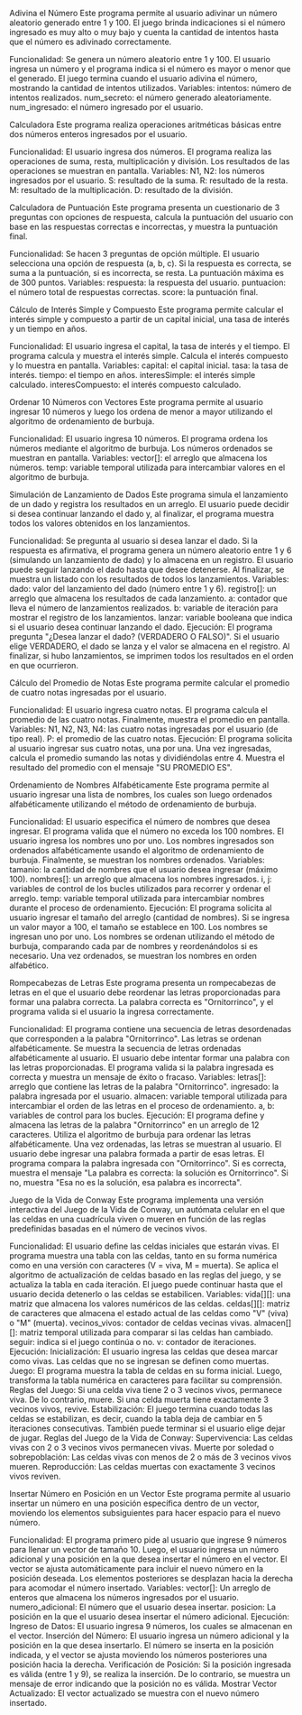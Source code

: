 Adivina el Número Este programa permite al usuario adivinar un número aleatorio generado entre 1 y 100. El juego brinda indicaciones si el número ingresado es muy alto o muy bajo y cuenta la cantidad de intentos hasta que el número es adivinado correctamente.

Funcionalidad: Se genera un número aleatorio entre 1 y 100. El usuario ingresa un número y el programa indica si el número es mayor o menor que el generado. El juego termina cuando el usuario adivina el número, mostrando la cantidad de intentos utilizados. Variables: intentos: número de intentos realizados. num_secreto: el número generado aleatoriamente. num_ingresado: el número ingresado por el usuario.

Calculadora Este programa realiza operaciones aritméticas básicas entre dos números enteros ingresados por el usuario.

Funcionalidad: El usuario ingresa dos números. El programa realiza las operaciones de suma, resta, multiplicación y división. Los resultados de las operaciones se muestran en pantalla. Variables: N1, N2: los números ingresados por el usuario. S: resultado de la suma. R: resultado de la resta. M: resultado de la multiplicación. D: resultado de la división.

Calculadora de Puntuación Este programa presenta un cuestionario de 3 preguntas con opciones de respuesta, calcula la puntuación del usuario con base en las respuestas correctas e incorrectas, y muestra la puntuación final.

Funcionalidad: Se hacen 3 preguntas de opción múltiple. El usuario selecciona una opción de respuesta (a, b, c). Si la respuesta es correcta, se suma a la puntuación, si es incorrecta, se resta. La puntuación máxima es de 300 puntos. Variables: respuesta: la respuesta del usuario. puntuacion: el número total de respuestas correctas. score: la puntuación final.

Cálculo de Interés Simple y Compuesto Este programa permite calcular el interés simple y compuesto a partir de un capital inicial, una tasa de interés y un tiempo en años.

Funcionalidad: El usuario ingresa el capital, la tasa de interés y el tiempo. El programa calcula y muestra el interés simple. Calcula el interés compuesto y lo muestra en pantalla. Variables: capital: el capital inicial. tasa: la tasa de interés. tiempo: el tiempo en años. interesSimple: el interés simple calculado. interesCompuesto: el interés compuesto calculado.

Ordenar 10 Números con Vectores Este programa permite al usuario ingresar 10 números y luego los ordena de menor a mayor utilizando el algoritmo de ordenamiento de burbuja.

Funcionalidad: El usuario ingresa 10 números. El programa ordena los números mediante el algoritmo de burbuja. Los números ordenados se muestran en pantalla. Variables: vector[]: el arreglo que almacena los números. temp: variable temporal utilizada para intercambiar valores en el algoritmo de burbuja.

Simulación de Lanzamiento de Dados Este programa simula el lanzamiento de un dado y registra los resultados en un arreglo. El usuario puede decidir si desea continuar lanzando el dado y, al finalizar, el programa muestra todos los valores obtenidos en los lanzamientos.

Funcionalidad: Se pregunta al usuario si desea lanzar el dado. Si la respuesta es afirmativa, el programa genera un número aleatorio entre 1 y 6 (simulando un lanzamiento de dado) y lo almacena en un registro. El usuario puede seguir lanzando el dado hasta que desee detenerse. Al finalizar, se muestra un listado con los resultados de todos los lanzamientos. Variables: dado: valor del lanzamiento del dado (número entre 1 y 6). registro[]: un arreglo que almacena los resultados de cada lanzamiento. a: contador que lleva el número de lanzamientos realizados. b: variable de iteración para mostrar el registro de los lanzamientos. lanzar: variable booleana que indica si el usuario desea continuar lanzando el dado. Ejecución: El programa pregunta "¿Desea lanzar el dado? (VERDADERO O FALSO)". Si el usuario elige VERDADERO, el dado se lanza y el valor se almacena en el registro. Al finalizar, si hubo lanzamientos, se imprimen todos los resultados en el orden en que ocurrieron.

Cálculo del Promedio de Notas Este programa permite calcular el promedio de cuatro notas ingresadas por el usuario.

Funcionalidad: El usuario ingresa cuatro notas. El programa calcula el promedio de las cuatro notas. Finalmente, muestra el promedio en pantalla. Variables: N1, N2, N3, N4: las cuatro notas ingresadas por el usuario (de tipo real). P: el promedio de las cuatro notas. Ejecución: El programa solicita al usuario ingresar sus cuatro notas, una por una. Una vez ingresadas, calcula el promedio sumando las notas y dividiéndolas entre 4. Muestra el resultado del promedio con el mensaje "SU PROMEDIO ES".

Ordenamiento de Nombres Alfabéticamente Este programa permite al usuario ingresar una lista de nombres, los cuales son luego ordenados alfabéticamente utilizando el método de ordenamiento de burbuja.

Funcionalidad: El usuario especifica el número de nombres que desea ingresar. El programa valida que el número no exceda los 100 nombres. El usuario ingresa los nombres uno por uno. Los nombres ingresados son ordenados alfabéticamente usando el algoritmo de ordenamiento de burbuja. Finalmente, se muestran los nombres ordenados. Variables: tamanio: la cantidad de nombres que el usuario desea ingresar (máximo 100). nombres[]: un arreglo que almacena los nombres ingresados. i, j: variables de control de los bucles utilizados para recorrer y ordenar el arreglo. temp: variable temporal utilizada para intercambiar nombres durante el proceso de ordenamiento. Ejecución: El programa solicita al usuario ingresar el tamaño del arreglo (cantidad de nombres). Si se ingresa un valor mayor a 100, el tamaño se establece en 100. Los nombres se ingresan uno por uno. Los nombres se ordenan utilizando el método de burbuja, comparando cada par de nombres y reordenándolos si es necesario. Una vez ordenados, se muestran los nombres en orden alfabético.

Rompecabezas de Letras Este programa presenta un rompecabezas de letras en el que el usuario debe reordenar las letras proporcionadas para formar una palabra correcta. La palabra correcta es "Ornitorrinco", y el programa valida si el usuario la ingresa correctamente.

Funcionalidad: El programa contiene una secuencia de letras desordenadas que corresponden a la palabra "Ornitorrinco". Las letras se ordenan alfabéticamente. Se muestra la secuencia de letras ordenadas alfabéticamente al usuario. El usuario debe intentar formar una palabra con las letras proporcionadas. El programa valida si la palabra ingresada es correcta y muestra un mensaje de éxito o fracaso. Variables: letras[]: arreglo que contiene las letras de la palabra "Ornitorrinco". ingresado: la palabra ingresada por el usuario. almacen: variable temporal utilizada para intercambiar el orden de las letras en el proceso de ordenamiento. a, b: variables de control para los bucles. Ejecución: El programa define y almacena las letras de la palabra "Ornitorrinco" en un arreglo de 12 caracteres. Utiliza el algoritmo de burbuja para ordenar las letras alfabéticamente. Una vez ordenadas, las letras se muestran al usuario. El usuario debe ingresar una palabra formada a partir de esas letras. El programa compara la palabra ingresada con "Ornitorrinco". Si es correcta, muestra el mensaje "La palabra es correcta: la solución es Ornitorrinco". Si no, muestra "Esa no es la solución, esa palabra es incorrecta".

Juego de la Vida de Conway Este programa implementa una versión interactiva del Juego de la Vida de Conway, un autómata celular en el que las celdas en una cuadrícula viven o mueren en función de las reglas predefinidas basadas en el número de vecinos vivos.

Funcionalidad: El usuario define las celdas iniciales que estarán vivas. El programa muestra una tabla con las celdas, tanto en su forma numérica como en una versión con caracteres (V = viva, M = muerta). Se aplica el algoritmo de actualización de celdas basado en las reglas del juego, y se actualiza la tabla en cada iteración. El juego puede continuar hasta que el usuario decida detenerlo o las celdas se estabilicen. Variables: vida[][]: una matriz que almacena los valores numéricos de las celdas. celdas[][]: matriz de caracteres que almacena el estado actual de las celdas como "V" (viva) o "M" (muerta). vecinos_vivos: contador de celdas vecinas vivas. almacen[][]: matriz temporal utilizada para comparar si las celdas han cambiado. seguir: indica si el juego continúa o no. v: contador de iteraciones. Ejecución: Inicialización: El usuario ingresa las celdas que desea marcar como vivas. Las celdas que no se ingresan se definen como muertas. Juego: El programa muestra la tabla de celdas en su forma inicial. Luego, transforma la tabla numérica en caracteres para facilitar su comprensión. Reglas del Juego: Si una celda viva tiene 2 o 3 vecinos vivos, permanece viva. De lo contrario, muere. Si una celda muerta tiene exactamente 3 vecinos vivos, revive. Estabilización: El juego termina cuando todas las celdas se estabilizan, es decir, cuando la tabla deja de cambiar en 5 iteraciones consecutivas. También puede terminar si el usuario elige dejar de jugar. Reglas del Juego de la Vida de Conway: Supervivencia: Las celdas vivas con 2 o 3 vecinos vivos permanecen vivas. Muerte por soledad o sobrepoblación: Las celdas vivas con menos de 2 o más de 3 vecinos vivos mueren. Reproducción: Las celdas muertas con exactamente 3 vecinos vivos reviven.

Insertar Número en Posición en un Vector Este programa permite al usuario insertar un número en una posición específica dentro de un vector, moviendo los elementos subsiguientes para hacer espacio para el nuevo número.

Funcionalidad: El programa primero pide al usuario que ingrese 9 números para llenar un vector de tamaño 10. Luego, el usuario ingresa un número adicional y una posición en la que desea insertar el número en el vector. El vector se ajusta automáticamente para incluir el nuevo número en la posición deseada. Los elementos posteriores se desplazan hacia la derecha para acomodar el número insertado. Variables: vector[]: Un arreglo de enteros que almacena los números ingresados por el usuario. numero_adicional: El número que el usuario desea insertar. posicion: La posición en la que el usuario desea insertar el número adicional. Ejecución: Ingreso de Datos: El usuario ingresa 9 números, los cuales se almacenan en el vector. Inserción del Número: El usuario ingresa un número adicional y la posición en la que desea insertarlo. El número se inserta en la posición indicada, y el vector se ajusta moviendo los números posteriores una posición hacia la derecha. Verificación de Posición: Si la posición ingresada es válida (entre 1 y 9), se realiza la inserción. De lo contrario, se muestra un mensaje de error indicando que la posición no es válida. Mostrar Vector Actualizado: El vector actualizado se muestra con el nuevo número insertado.

